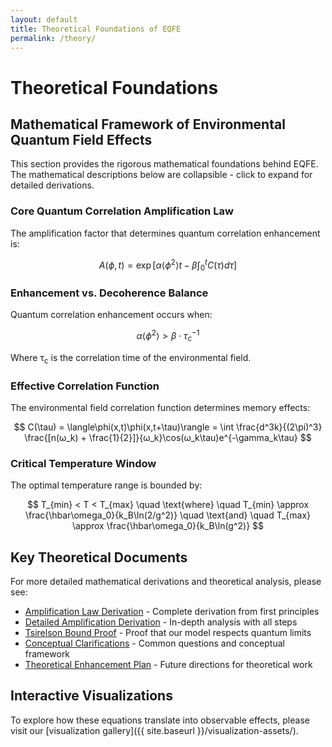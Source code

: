 ```yaml
---
layout: default
title: Theoretical Foundations of EQFE
permalink: /theory/
---
```


# Theoretical Foundations

## Mathematical Framework of Environmental Quantum Field Effects

<div class="theory-container">
  <p>This section provides the rigorous mathematical foundations behind EQFE. The mathematical descriptions below are collapsible - click to expand for detailed derivations.</p>

  <h3>Core Quantum Correlation Amplification Law</h3>
  <p>The amplification factor that determines quantum correlation enhancement is:</p>
  
  $$
  A(\phi,t) = \exp\left[\alpha\langle\phi^2\rangle t - \beta\int_0^t C(\tau) d\tau\right]
  $$
  
  <h3>Enhancement vs. Decoherence Balance</h3>
  <p>Quantum correlation enhancement occurs when:</p>
  
  $$
  \alpha\langle\phi^2\rangle > \beta \cdot \tau_c^{-1}
  $$
  
  <p>Where τ<sub>c</sub> is the correlation time of the environmental field.</p>
  
  <h3>Effective Correlation Function</h3>
  <p>The environmental field correlation function determines memory effects:</p>
  
  $$
  C(\tau) = \langle\phi(x,t)\phi(x,t+\tau)\rangle = \int \frac{d^3k}{(2\pi)^3} \frac{[n(ω_k) + \frac{1}{2}]}{ω_k}\cos(ω_k\tau)e^{-\gamma_k\tau}
  $$
  
  <h3>Critical Temperature Window</h3>
  <p>The optimal temperature range is bounded by:</p>
  
  $$
  T_{min} < T < T_{max} \quad \text{where} \quad T_{min} \approx \frac{\hbar\omega_0}{k_B\ln(2/g^2)} \quad \text{and} \quad T_{max} \approx \frac{\hbar\omega_0}{k_B\ln(g^2)}
  $$
</div>

## Key Theoretical Documents

For more detailed mathematical derivations and theoretical analysis, please see:

- [Amplification Law Derivation](theory/amplification-law-derivation/) - Complete derivation from first principles
- [Detailed Amplification Derivation](theory/detailed-amplification-derivation/) - In-depth analysis with all steps
- [Tsirelson Bound Proof](theory/tsirelson-bound-proof/) - Proof that our model respects quantum limits
- [Conceptual Clarifications](theory/conceptual-clarifications/) - Common questions and conceptual framework
- [Theoretical Enhancement Plan](theory/theoretical-enhancement-plan/) - Future directions for theoretical work

## Interactive Visualizations

To explore how these equations translate into observable effects, please visit our [visualization gallery]({{ site.baseurl }}/visualization-assets/).
